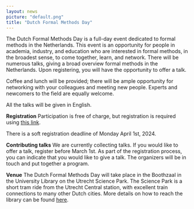 ```yaml
---
layout: news
picture: "default.png"
title: "Dutch Formal Methods Day"
---
```


The Dutch Formal Methods Day is a full-day event dedicated to formal methods in the Netherlands. This event is an opportunity for people in academia, industry, and education who are interested in formal methods, in the broadest sense, to come together, learn, and network. There will be numerous talks, giving a broad overview formal methods in the Netherlands. Upon registering, you will have the opportunity to offer a talk.

Coffee and lunch will be provided; there will be ample opportunity for networking with your colleagues and meeting new people. Experts and newcomers to the field are equally welcome.

All the talks will be given in English.

__Registration__
Participation is free of charge, but registration is required using [this link](https://forms.office.com/e/AWY4QzQW3W).

There is a soft registration deadline of Monday April 1st, 2024.

__Contributing talks__
We are currently collecting talks. If you would like to offer a talk, register before March 1st. As part of the registration process, you can indicate that you would like to give a talk. The organizers will be in touch and put together a program.

__Venue__
The Dutch Formal Methods Day will take place in the Boothzaal in the University Library on the Utrecht Science Park. The Science Park is a short tram ride from the Utrecht Central station, with excellent train connections to many other Dutch cities. More details on how to reach the library can be found [here](https://www.uu.nl/en/university-library-utrecht-science-park).